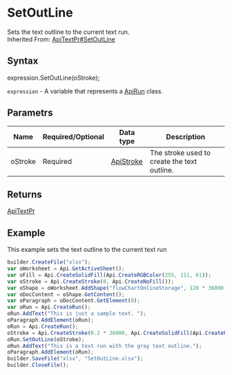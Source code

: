 # SetOutLine

Sets the text outline to the current text run.
<br>Inherited From: [ApiTextPr#SetOutLine](../../ApiTextPr/Methods/SetOutLine.md)

## Syntax

expression.SetOutLine(oStroke);

`expression` - A variable that represents a [ApiRun](../ApiRun.md) class.

## Parametrs

| **Name** | **Required/Optional** | **Data type** | **Description** |
| ------------- | ------------- | ------------- | ------------- |
| oStroke | Required | [ApiStroke](../../ApiStroke/ApiStroke.md) | The stroke used to create the text outline. |

## Returns

[ApiTextPr](../../ApiTextPr/ApiTextPr.md)

## Example

This example sets the text outline to the current text run

```javascript
builder.CreateFile("xlsx");
var oWorksheet = Api.GetActiveSheet();
var oFill = Api.CreateSolidFill(Api.CreateRGBColor(255, 111, 61));
var oStroke = Api.CreateStroke(0, Api.CreateNoFill());
var oShape = oWorksheet.AddShape("flowChartOnlineStorage", 120 * 36000, 70 * 36000, oFill, oStroke, 0, 2 * 36000, 0, 3 * 36000);
var oDocContent = oShape.GetContent();
var oParagraph = oDocContent.GetElement(0);
var oRun = Api.CreateRun();
oRun.AddText("This is just a sample text. ");
oParagraph.AddElement(oRun);
oRun = Api.CreateRun();
oStroke = Api.CreateStroke(0.2 * 36000, Api.CreateSolidFill(Api.CreateRGBColor(128, 128, 128)));
oRun.SetOutLine(oStroke);
oRun.AddText("This is a text run with the gray text outline.");
oParagraph.AddElement(oRun);
builder.SaveFile("xlsx", "SetOutLine.xlsx");
builder.CloseFile();
```